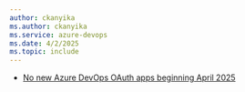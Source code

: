 ```yaml
---
author: ckanyika
ms.author: ckanyika
ms.service: azure-devops
ms.date: 4/2/2025
ms.topic: include
---
```


- [No new Azure DevOps OAuth apps beginning April 2025](#no-new-azure-devops-oauth-apps-beginning-april-2025)